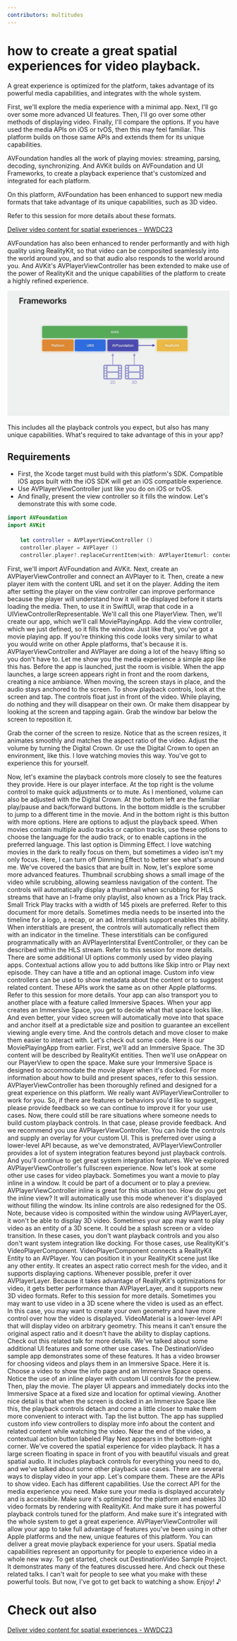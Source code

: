 ```yaml
---
contributors: multitudes
---
```

# how to create a great spatial experiences for video playback.

A great experience is optimized for the platform, takes advantage of its powerful media capabilities, and integrates with the whole system. 

First, we'll explore the media experience with a minimal app. Next, I'll go over some more advanced UI features. Then, I'll go over some other methods of displaying video. Finally, I'll compare the options. If you have used the media APIs on iOS or tvOS, then this may feel familiar. This platform builds on those same APIs and extends them for its unique capabilities. 


AVFoundation handles all the work of playing movies: streaming, parsing, decoding, synchronizing. And AVKit builds on AVFoundation and UI Frameworks, to create a playback experience that's customized and integrated for each platform. 

On this platform, AVFoundation has been enhanced to support new media formats that take advantage of its unique capabilities, such as 3D video. 

Refer to this session for more details about these formats. 

[Deliver video content for spatial experiences - WWDC23](https://developer.apple.com/videos/play/wwdc2023/10071/)

AVFoundation has also been enhanced to render performantly and with high quality using RealityKit, so that video can be composited seamlessly into the world around you, and so that audio also responds to the world around you. And AVKit's AVPlayerViewController has been extended to make use of the power of RealityKit and the unique capabilities of the platform to create a highly refined experience.

![Frameworks][Frameworks]  

[Frameworks]: ../../../images/notes/wwdc23/10070/Frameworks.jpg


This includes all the playback controls you expect, but also has many unique capabilities. What's required to take advantage of this in your app? 

## Requirements
- First, the Xcode target must build with this platform's SDK. Compatible iOS apps built with the iOS SDK will get an iOS compatible experience. 
- Use AVPlayerViewController just like you do on iOS or tvOS. 
- And finally, present the view controller so it fills the window. Let's demonstrate this with some code.
```swift
import AVFoundation  
import AVKit

    let controller = AVPlayerViewController ()
    controller.player = AVPlayer ()
    controller.player?.replaceCurrentItem(with: AVPlayerItemurl: contentURL))
```


First, we'll import AVFoundation and AVKit. Next, create an AVPlayerViewController and connect an AVPlayer to it. Then, create a new player item with the content URL and set it on the player. Adding the item after setting the player on the view controller can improve performance because the player will understand how it will be displayed before it starts loading the media. Then, to use it in SwiftUI, wrap that code in a UIViewControllerRepresentable. We'll call this one PlayerView. Then, we'll create our app, which we'll call MoviePlayingApp. Add the view controller, which we just defined, so it fills the window. Just like that, you've got a movie playing app. If you're thinking this code looks very similar to what you would write on other Apple platforms, that's because it is. AVPlayerViewController and AVPlayer are doing a lot of the heavy lifting so you don't have to. Let me show you the media experience a simple app like this has. Before the app is launched, just the room is visible. When the app launches, a large screen appears right in front and the room darkens, creating a nice ambiance. When moving, the screen stays in place, and the audio stays anchored to the screen. To show playback controls, look at the screen and tap. The controls float just in front of the video. While playing, do nothing and they will disappear on their own. Or make them disappear by looking at the screen and tapping again. Grab the window bar below the screen to reposition it.

Grab the corner of the screen to resize. Notice that as the screen resizes, it animates smoothly and matches the aspect ratio of the video. Adjust the volume by turning the Digital Crown. Or use the Digital Crown to open an environment, like this. I love watching movies this way. You've got to experience this for yourself.

Now, let's examine the playback controls more closely to see the features they provide. Here is our player interface. At the top right is the volume control to make quick adjustments or to mute. As I mentioned, volume can also be adjusted with the Digital Crown. At the bottom left are the familiar play/pause and back/forward buttons. In the bottom middle is the scrubber to jump to a different time in the movie. And in the bottom right is this button with more options. Here are options to adjust the playback speed. When movies contain multiple audio tracks or caption tracks, use these options to choose the language for the audio track, or to enable captions in the preferred language. This last option is Dimming Effect. I love watching movies in the dark to really focus on them, but sometimes a video isn't my only focus. Here, I can turn off Dimming Effect to better see what's around me. We've covered the basics that are built in. Now, let's explore some more advanced features. Thumbnail scrubbing shows a small image of the video while scrubbing, allowing seamless navigation of the content. The controls will automatically display a thumbnail when scrubbing for HLS streams that have an I-frame only playlist, also known as a Trick Play track. Small Trick Play tracks with a width of 145 pixels are preferred. Refer to this document for more details. Sometimes media needs to be inserted into the timeline for a logo, a recap, or an ad. Interstitials support enables this ability. When interstitials are present, the controls will automatically reflect them with an indicator in the timeline. These interstitials can be configured programmatically with an AVPlayerInterstital EventController, or they can be described within the HLS stream. Refer to this session for more details. There are some additional UI options commonly used by video playing apps. Contextual actions allow you to add buttons like Skip intro or Play next episode. They can have a title and an optional image. Custom info view controllers can be used to show metadata about the content or to suggest related content. These APIs work the same as on other Apple platforms. Refer to this session for more details. Your app can also transport you to another place with a feature called Immersive Spaces. When your app creates an Immersive Space, you get to decide what that space looks like. And even better, your video screen will automatically move into that space and anchor itself at a predictable size and position to guarantee an excellent viewing angle every time. And the controls detach and move closer to make them easier to interact with. Let's check out some code. Here is our MoviePlayingApp from earlier. First, we'll add an Immersive Space. The 3D content will be described by RealityKit entities. Then we'll use onAppear on our PlayerView to open the space. Make sure your Immersive Space is designed to accommodate the movie player when it's docked. For more information about how to build and present spaces, refer to this session. AVPlayerViewController has been thoroughly refined and designed for a great experience on this platform. We really want AVPlayerViewController to work for you. So, if there are features or behaviors you'd like to suggest, please provide feedback so we can continue to improve it for your use cases. Now, there could still be rare situations where someone needs to build custom playback controls. In that case, please provide feedback. And we recommend you use AVPlayerViewController. You can hide the controls and supply an overlay for your custom UI. This is preferred over using a lower-level API because, as we've demonstrated, AVPlayerViewController provides a lot of system integration features beyond just playback controls. And you'll continue to get great system integration features. We've explored AVPlayerViewController's fullscreen experience. Now let's look at some other use cases for video playback. Sometimes you want a movie to play inline in a window. It could be part of a document or to play a preview. AVPlayerViewController inline is great for this situation too. How do you get the inline view? It will automatically use this mode whenever it's displayed without filling the window. Its inline controls are also redesigned for the OS. Note, because video is composited within the window using AVPlayerLayer, it won't be able to display 3D video. Sometimes your app may want to play video as an entity of a 3D scene. It could be a splash screen or a video transition. In these cases, you don't want playback controls and you also don't want system integration like docking. For those cases, use RealityKit's VideoPlayerComponent. VideoPlayerComponent connects a RealityKit Entity to an AVPlayer. You can position it in your RealityKit scene just like any other entity. It creates an aspect ratio correct mesh for the video, and it supports displaying captions. Whenever possible, prefer it over AVPlayerLayer. Because it takes advantage of RealityKit's optimizations for video, it gets better performance than AVPlayerLayer, and it supports new 3D video formats. Refer to this session for more details. Sometimes you may want to use video in a 3D scene where the video is used as an effect. In this case, you may want to create your own geometry and have more control over how the video is displayed. VideoMaterial is a lower-level API that will display video on arbitrary geometry. This means it can't ensure the original aspect ratio and it doesn't have the ability to display captions. Check out this related talk for more details. We've talked about some additional UI features and some other use cases. The DestinationVideo sample app demonstrates some of these features. It has a video browser for choosing videos and plays them in an Immersive Space. Here it is. Choose a video to show the info page and an Immersive Space opens. Notice the use of an inline player with custom UI controls for the preview. Then, play the movie. The player UI appears and immediately docks into the Immersive Space at a fixed size and location for optimal viewing. Another nice detail is that when the screen is docked in an Immersive Space like this, the playback controls detach and come a little closer to make them more convenient to interact with. Tap the list button. The app has supplied custom info view controllers to display more info about the content and related content while watching the video. Near the end of the video, a contextual action button labeled Play Next appears in the bottom-right corner. We've covered the spatial experience for video playback. It has a large screen floating in space in front of you with beautiful visuals and great spatial audio. It includes playback controls for everything you need to do, and we've talked about some other playback use cases. There are several ways to display video in your app. Let's compare them. These are the APIs to show video. Each has different capabilities. Use the correct API for the media experience you need. Make sure your media is displayed accurately and is accessible. Make sure it's optimized for the platform and enables 3D video formats by rendering with RealityKit. And make sure it has powerful playback controls tuned for the platform. And make sure it's integrated with the whole system to get a great experience. AVPlayerViewController will allow your app to take full advantage of features you've been using in other Apple platforms and the new, unique features of this platform. You can deliver a great movie playback experience for your users. Spatial media capabilities represent an opportunity for people to experience video in a whole new way. To get started, check out DestinationVideo Sample Project. It demonstrates many of the features discussed here. And check out these related talks. I can't wait for people to see what you make with these powerful tools. But now, I've got to get back to watching a show. Enjoy! ♪



# Check out also 
[Deliver video content for spatial experiences - WWDC23](https://developer.apple.com/videos/play/wwdc2023/10071/)  




